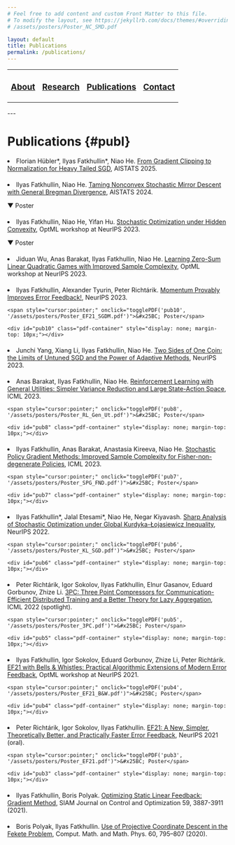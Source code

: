 ```yaml
---
# Feel free to add content and custom Front Matter to this file.
# To modify the layout, see https://jekyllrb.com/docs/themes/#overriding-theme-defaults
# /assets/posters/Poster_NC_SMD.pdf

layout: default
title: Publications
permalink: /publications/
---
```

<table>
  <tr>
    <td style="border:none">
      <a href="/"><h3>About</h3></a>
    </td>
    <td style="border:none">
      <a href="/#research"><h3>Research</h3></a>
    </td>
    <td style="border:none">
      <a href="#publ"><h3>Publications</h3></a>
    </td>
    <td style="border:none">
      <a href="/contact"><h3>Contact</h3></a>
    </td>
  </tr>
</table>
---

# Publications {#publ}

<li style="margin-bottom: 20px;">
  Florian Hübler*, Ilyas Fatkhullin*, Niao He. <a href="https://arxiv.org/abs/2410.13849">From Gradient Clipping to Normalization for Heavy Tailed SGD</a>, AISTATS 2025.
</li>
<li style="margin-bottom: 20px;">
  Ilyas Fatkhullin, Niao He.  
  <a href="https://arxiv.org/abs/2402.17722">Taming Nonconvex Stochastic Mirror Descent with General Bregman Divergence</a>, AISTATS 2024.

  <span style="cursor:pointer;" onclick="togglePDF('pub14', '/assets/posters/Poster_NC_SMD.pdf')">&#x25BC; Poster</span>

  <div id="pub14" class="pdf-container" style="display: none; margin-top: 10px;"></div>
</li>

<li style="margin-bottom: 20px;">
  Ilyas Fatkhullin, Niao He, Yifan Hu.  
  <a href="https://arxiv.org/abs/2401.00108">Stochastic Optimization under Hidden Convexity</a>, OptML workshop at NeurIPS 2023.

  <span style="cursor:pointer;" onclick="togglePDF('pub12', '/assets/posters/Poster_Hidden_Convexity.pdf')">&#x25BC; Poster</span>

  <div id="pub12" class="pdf-container" style="display: none; margin-top: 10px;"></div>
</li>
  <li style="margin-bottom: 20px;">
    Jiduan Wu, Anas Barakat, Ilyas Fatkhullin, Niao He. <a href="https://arxiv.org/abs/2309.04272">Learning Zero-Sum Linear Quadratic Games with Improved Sample Complexity</a>, OptML workshop at NeurIPS 2023.
  </li>

  <li style="margin-bottom: 20px;">
    Ilyas Fatkhullin, Alexander Tyurin, Peter Richtárik.  
    <a href="https://arxiv.org/abs/2305.15155">Momentum Provably Improves Error Feedback!</a>, NeurIPS 2023.

    <span style="cursor:pointer;" onclick="togglePDF('pub10', '/assets/posters/Poster_EF21_SGDM.pdf')">&#x25BC; Poster</span>

    <div id="pub10" class="pdf-container" style="display: none; margin-top: 10px;"></div>
</li>


  <li style="margin-bottom: 20px;">
    Junchi Yang, Xiang Li, Ilyas Fatkhullin, Niao He. <a href="https://arxiv.org/abs/2305.12475">Two Sides of One Coin: the Limits of Untuned SGD and the Power of Adaptive Methods</a>, NeurIPS 2023.
  </li>

  <li style="margin-bottom: 20px;">
    Anas Barakat, Ilyas Fatkhullin, Niao He. <a href="https://arxiv.org/abs/2306.01854">Reinforcement Learning with General Utilities: Simpler Variance Reduction and Large State-Action Space</a>, ICML 2023.

    <span style="cursor:pointer;" onclick="togglePDF('pub8', '/assets/posters/Poster_RL_Gen_Ut.pdf')">&#x25BC; Poster</span>

    <div id="pub8" class="pdf-container" style="display: none; margin-top: 10px;"></div>
  </li>

  <li style="margin-bottom: 20px;">
    Ilyas Fatkhullin, Anas Barakat, Anastasia Kireeva, Niao He. <a href="https://proceedings.mlr.press/v202/fatkhullin23a.html">Stochastic Policy Gradient Methods: Improved Sample Complexity for Fisher-non-degenerate Policies</a>, ICML 2023.

    <span style="cursor:pointer;" onclick="togglePDF('pub7', '/assets/posters/Poster_SPG_FND.pdf')">&#x25BC; Poster</span>

    <div id="pub7" class="pdf-container" style="display: none; margin-top: 10px;"></div>

  </li><li style="margin-bottom: 20px;">
    Ilyas Fatkhullin*, Jalal Etesami*, Niao He, Negar Kiyavash. <a href="https://arxiv.org/abs/2210.01748">Sharp Analysis of Stochastic Optimization under Global Kurdyka-Łojasiewicz Inequality</a>, NeurIPS 2022.

    <span style="cursor:pointer;" onclick="togglePDF('pub6', '/assets/posters/Poster_KL_SGD.pdf')">&#x25BC; Poster</span>

    <div id="pub6" class="pdf-container" style="display: none; margin-top: 10px;"></div>

  </li><li style="margin-bottom: 20px;">
    Peter Richtárik, Igor Sokolov, Ilyas Fatkhullin, Elnur Gasanov, Eduard Gorbunov, Zhize Li. <a href="https://arxiv.org/abs/2202.00998">3PC: Three Point Compressors for Communication-Efficient Distributed Training and a Better Theory for Lazy Aggregation</a>, ICML 2022 (spotlight).

    <span style="cursor:pointer;" onclick="togglePDF('pub5', '/assets/posters/Poster_3PC.pdf')">&#x25BC; Poster</span>

    <div id="pub5" class="pdf-container" style="display: none; margin-top: 10px;"></div>

  </li><li style="margin-bottom: 20px;">
    Ilyas Fatkhullin, Igor Sokolov, Eduard Gorbunov, Zhize Li, Peter Richtárik. <a href="https://arxiv.org/abs/2110.03294">EF21 with Bells & Whistles: Practical Algorithmic Extensions of Modern Error Feedback</a>, OptML workshop at NeurIPS 2021.

    <span style="cursor:pointer;" onclick="togglePDF('pub4', '/assets/posters/Poster_EF21_B&W.pdf')">&#x25BC; Poster</span>

    <div id="pub4" class="pdf-container" style="display: none; margin-top: 10px;"></div>

  </li><li style="margin-bottom: 20px;">
    Peter Richtárik, Igor Sokolov, Ilyas Fatkhullin. <a href="https://arxiv.org/abs/2106.05203">EF21: A New, Simpler, Theoretically Better, and Practically Faster Error Feedback</a>, NeurIPS 2021 (oral).

    <span style="cursor:pointer;" onclick="togglePDF('pub3', '/assets/posters/Poster_EF21.pdf')">&#x25BC; Poster</span>

    <div id="pub3" class="pdf-container" style="display: none; margin-top: 10px;"></div>

  </li><li style="margin-bottom: 20px;">
    Ilyas Fatkhullin, Boris Polyak. <a href="https://arxiv.org/abs/2004.09875">Optimizing Static Linear Feedback: Gradient Method</a>, SIAM Journal on Control and Optimization 59, 3887-3911 (2021).

  </li><li style="margin-bottom: 20px;">
    Boris Polyak, Ilyas Fatkhullin. <a href="https://link.springer.com/article/10.1134/S0965542520050127">Use of Projective Coordinate Descent in the Fekete Problem</a>, Comput. Math. and Math. Phys. 60, 795–807 (2020).
  </li>
  <!-- Add more publications here, ensuring consistency -->


<!-- Modal for enlarged image -->
<div id="imageModal" style="display:none; position:fixed; z-index:1000; left:0; top:0; width:100%; height:100%; overflow:auto; background-color:rgba(0,0,0,0.9);">
  <span style="position:absolute; top:20px; right:35px; color:#fff; font-size:40px; font-weight:bold; cursor:pointer;" onclick="closeModal()">&times;</span>
  <img id="modalContent" style="margin:auto; display:block; width:80%; max-width:1000px;">
</div>

<script>
  function toggleVisibility(id, icon) {
    var element = document.getElementById(id);
    if (element.style.display === "none") {
      element.style.display = "block";
      icon.innerHTML = "&#x25B2; Poster";  // Change to an upside-down caret and label
    } else {
      element.style.display = "none";
      icon.innerHTML = "&#x25BC; Poster";  // Change back to a downward caret and label
    }
  }

  function openModal(src) {
    var modal = document.getElementById("imageModal");
    var modalImg = document.getElementById("modalContent");
    modal.style.display = "block";
    modalImg.src = src;
  }

  function closeModal() {
    var modal = document.getElementById("imageModal");
    modal.style.display = "none";
  }
</script>

<!-- Your content (publications list) here -->

<script>
    function togglePDF(containerId, pdfPath) {
        let container = document.getElementById(containerId);

        if (!container.innerHTML) {
            // Load PDF only when clicked
            container.innerHTML = `<iframe src="${pdfPath}" width="120%" height="450px"></iframe>`;
        }

        // Toggle visibility
        container.style.display = (container.style.display === "none") ? "block" : "none";
    }
</script>
